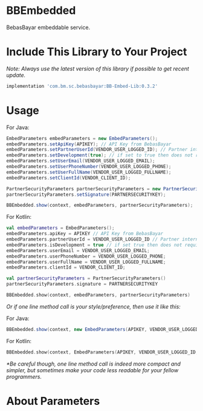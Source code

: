 # BBEmbedded
BebasBayar embeddable service.

# Include This Library to Your Project

*Note: Always use the latest version of this library if possible to get recent update.*

```gradle
implementation 'com.bm.sc.bebasbayar:BB-Embed-Lib:0.3.2'
```

# Usage

For Java:

```java
EmbedParameters embedParameters = new EmbedParameters();
embedParameters.setApiKey(APIKEY); // API Key from BebasBayar
embedParameters.setPartnerUserId(VENDOR_USER_LOGGED_ID); // Partner internal user id
embedParameters.setDevelopment(true); // if set to true then does not require both valid APIKEY and PARTNERSECURITYKEY.
embedParameters.setUserEmail(VENDOR_USER_LOGGED_EMAIL);
embedParameters.setUserPhoneNumber(VENDOR_USER_LOGGED_PHONE);
embedParameters.setUserFullName(VENDOR_USER_LOGGED_FULLNAME);
embedParameters.setClientId(VENDOR_CLIENT_ID);

PartnerSecurityParameters partnerSecurityParameters = new PartnerSecurityParameters();
partnerSecurityParameters.setSignature(PARTNERSECURITYKEY);

BBEmbedded.show(context, embedParameters, partnerSecurityParameters);
```

For Kotlin:

```kotlin
val embedParameters = EmbedParameters();
embedParameters.apiKey = APIKEY // API Key from BebasBayar
embedParameters.partnerUserId = VENDOR_USER_LOGGED_ID // Partner internal user id
embedParameters.isDevelopment = true // if set true then does not require both valid APIKEY and PARTNERSECURITYKEY.
embedParameters.userEmail = VENDOR_USER_LOGGED_EMAIL;
embedParameters.userPhoneNumber = VENDOR_USER_LOGGED_PHONE;
embedParameters.userFullName = VENDOR_USER_LOGGED_FULLNAME;
embedParameters.clientId = VENDOR_CLIENT_ID;

val partnerSecurityParameters = PartnerSecurityParameters()
partnerSecurityParameters.signature = PARTNERSECURITYKEY

BBEmbedded.show(context, embedParameters, partnerSecurityParameters)
```

*Or if one line method call is your style/preference, then use it like this:*

For Java:

```java
BBEmbedded.show(context, new EmbedParameters(APIKEY, VENDOR_USER_LOGGED_ID, true, VENDOR_USER_LOGGED_EMAIL, VENDOR_USER_LOGGED_PHONE, VENDOR_USER_LOGGED_FULLNAME, VENDOR_CLIENT_ID), new PartnerSecurityParameters(PARTNERSECURITYKEY));
```

For Kotlin:

```kotlin
BBEmbedded.show(context, EmbedParameters(APIKEY, VENDOR_USER_LOGGED_ID, true, VENDOR_USER_LOGGED_EMAIL, VENDOR_USER_LOGGED_PHONE, VENDOR_USER_LOGGED_FULLNAME, VENDOR_CLIENT_ID), PartnerSecurityParameters(PARTNERSECURITYKEY))
```
*&ast;Be careful though, one line method call is indeed more compact and simpler, but sometimes make your code less readable for your fellow programmers.*

# About Parameters
